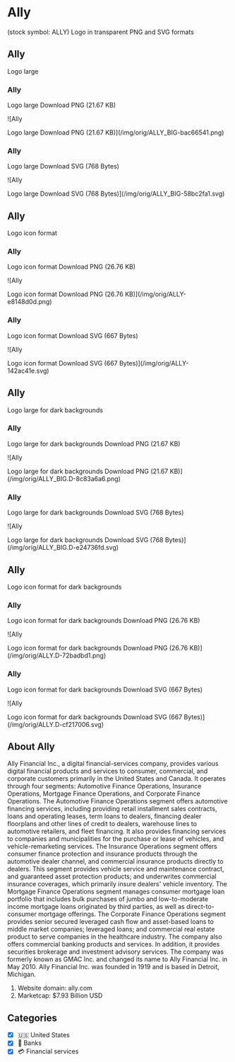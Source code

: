 # Ally

 (stock symbol: ALLY) Logo in transparent PNG and SVG formats

## Ally

 Logo large

### Ally

 Logo large Download PNG (21.67 KB)

![Ally

 Logo large Download PNG (21.67 KB)](/img/orig/ALLY_BIG-bac66541.png)

### Ally

 Logo large Download SVG (768 Bytes)

![Ally

 Logo large Download SVG (768 Bytes)](/img/orig/ALLY_BIG-58bc2fa1.svg)

## Ally

 Logo icon format

### Ally

 Logo icon format Download PNG (26.76 KB)

![Ally

 Logo icon format Download PNG (26.76 KB)](/img/orig/ALLY-e8148d0d.png)

### Ally

 Logo icon format Download SVG (667 Bytes)

![Ally

 Logo icon format Download SVG (667 Bytes)](/img/orig/ALLY-142ac41e.svg)

## Ally

 Logo large for dark backgrounds

### Ally

 Logo large for dark backgrounds Download PNG (21.67 KB)

![Ally

 Logo large for dark backgrounds Download PNG (21.67 KB)](/img/orig/ALLY_BIG.D-8c83a6a6.png)

### Ally

 Logo large for dark backgrounds Download SVG (768 Bytes)

![Ally

 Logo large for dark backgrounds Download SVG (768 Bytes)](/img/orig/ALLY_BIG.D-e24736fd.svg)

## Ally

 Logo icon format for dark backgrounds

### Ally

 Logo icon format for dark backgrounds Download PNG (26.76 KB)

![Ally

 Logo icon format for dark backgrounds Download PNG (26.76 KB)](/img/orig/ALLY.D-72badbd1.png)

### Ally

 Logo icon format for dark backgrounds Download SVG (667 Bytes)

![Ally

 Logo icon format for dark backgrounds Download SVG (667 Bytes)](/img/orig/ALLY.D-cf217006.svg)

## About Ally



Ally Financial Inc., a digital financial-services company, provides various digital financial products and services to consumer, commercial, and corporate customers primarily in the United States and Canada. It operates through four segments: Automotive Finance Operations, Insurance Operations, Mortgage Finance Operations, and Corporate Finance Operations. The Automotive Finance Operations segment offers automotive financing services, including providing retail installment sales contracts, loans and operating leases, term loans to dealers, financing dealer floorplans and other lines of credit to dealers, warehouse lines to automotive retailers, and fleet financing. It also provides financing services to companies and municipalities for the purchase or lease of vehicles, and vehicle-remarketing services. The Insurance Operations segment offers consumer finance protection and insurance products through the automotive dealer channel, and commercial insurance products directly to dealers. This segment provides vehicle service and maintenance contract, and guaranteed asset protection products; and underwrites commercial insurance coverages, which primarily insure dealers' vehicle inventory. The Mortgage Finance Operations segment manages consumer mortgage loan portfolio that includes bulk purchases of jumbo and low-to-moderate income mortgage loans originated by third parties, as well as direct-to-consumer mortgage offerings. The Corporate Finance Operations segment provides senior secured leveraged cash flow and asset-based loans to middle market companies; leveraged loans; and commercial real estate product to serve companies in the healthcare industry. The company also offers commercial banking products and services. In addition, it provides securities brokerage and investment advisory services. The company was formerly known as GMAC Inc. and changed its name to Ally Financial Inc. in May 2010. Ally Financial Inc. was founded in 1919 and is based in Detroit, Michigan.

1. Website domain: ally.com
2. Marketcap: $7.93 Billion USD


## Categories
- [x] 🇺🇸 United States
- [x] 🏦 Banks
- [x] 💳 Financial services
